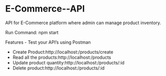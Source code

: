 # E-Commerce--API
API for  E-Commerce platform where admin can manage product inventory.


Run Command: npm start

Features - Test your API’s using Postman 
- Create Product:http://localhost:/products/create
- Read all the products:http://localhost:/products
- Update product quantity:http://localhost:/products/:id
- Delete product:http://localhost:/products/:id
